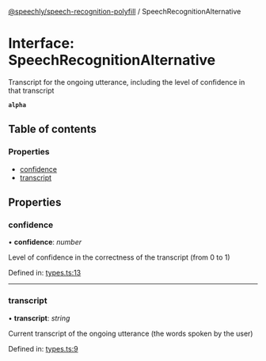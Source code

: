 [@speechly/speech-recognition-polyfill](../README.md) / SpeechRecognitionAlternative

# Interface: SpeechRecognitionAlternative

Transcript for the ongoing utterance, including the level of confidence in that transcript

**`alpha`** 

## Table of contents

### Properties

- [confidence](speechrecognitionalternative.md#confidence)
- [transcript](speechrecognitionalternative.md#transcript)

## Properties

### confidence

• **confidence**: *number*

Level of confidence in the correctness of the transcript (from 0 to 1)

Defined in: [types.ts:13](https://github.com/JamesBrill/speech-recognition-polyfill/blob/HEAD/src/types.ts#L13)

___

### transcript

• **transcript**: *string*

Current transcript of the ongoing utterance (the words spoken by the user)

Defined in: [types.ts:9](https://github.com/JamesBrill/speech-recognition-polyfill/blob/HEAD/src/types.ts#L9)
